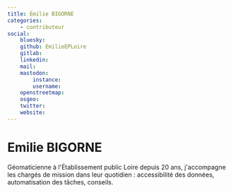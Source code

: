 ```yaml
---
title: Émilie BIGORNE
categories:
    - contributeur
social:
    bluesky:
    github: EmilieEPLoire
    gitlab:
    linkedin:
    mail:
    mastodon:
        instance:
        username:
    openstreetmap:
    osgeo:
    twitter:
    website:
---
```


# Emilie BIGORNE

<!-- --8<-- [start:author-sign-block] -->
Géomaticienne à l'Établissement public Loire depuis 20 ans, j'accompagne les chargés de mission dans leur quotidien : accessibilité des données, automatisation des tâches, conseils.
<!-- --8<-- [end:author-sign-block] -->
